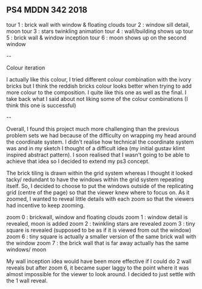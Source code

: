 ## PS4 MDDN 342 2018

tour 1 : brick wall with window & floating clouds
tour 2 : window sill detail, moon
tour 3 : stars twinkling animation
tour 4 : wall/building shows up
tour 5 : brick wall & window inception 
tour 6 : moon shows up on the second window

--

Colour iteration 

I actually like this colour, I tried different colour combination with the ivory bricks but I think the reddish bricks colour looks better when trying to add more colour to the composition. I quite like this one as well as the final. I take back what I said about not liking some of the colour combinations (I think this one is successful)

--

Overall, I found this project much more challenging than the previous problem sets we had because of the difficulty on wrapping my head around the coordinate system. I didn't realise how technical the coordinate system was and in my sketch I thought of a difficult idea (my initial gustav klimt inspired abstract pattern). I soon realised that I wasn't going to be able to achieve that idea so I decided to extend my ps3 concept.

The brick tiling is drawn within the grid system whereas I thought it looked tacky/ redundant to have the windows within the grid system repeating itself. So, I decided to choose to put the windows outside of the replicating grid (centre of the page) so that the viewer knew where to focus on. As it zoomed, I wanted to reveal little details with each zoom so that the viewers had incentive to keep zooming.

zoom 0 : brickwall, window and floating clouds
zoom 1 : window detail is revealed, moon is added
zoom 2 : twinkling stars are revealed 
zoom 3 : tiny square is revealed (supposed to be as if it is viewed from out the window)
zoom 6 : tiny square is actually a smaller version of the same brick wall with the window
zoom 7 : the brick wall that is far away actually has the same windows/ moon

My wall inception idea would have been more effective if I could do 2 wall reveals but after zoom 6, it became super laggy to the point where it was almost impossible for the viewer to look around. I decided to just settle with the 1 wall reveal.
